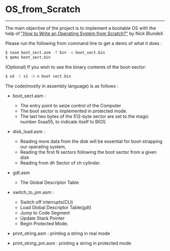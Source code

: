 # OS_from_Scratch
---
The main objective of the project is to implement a bootable OS with the help of  ["How to Write an Operating System from Scratch?"](http://www.cs.bham.ac.uk/~exr/lectures/opsys/10_11/lectures/os-dev.pdf) by Nick Blundell.

Please run the following from command line to get a demo of what it does :

```sh
$ nasm boot_sect.asm -f bin -o boot_sect.bin
$ qemu boot_sect.bin
```

(Optional) If you wish to see the binary contents of the boot-sector:
```sh
$ od -t x1 -A n boot sect.bin
```


The code(mostly in assembly language) is as follows :
  - boot_sect.asm : 
      * The entry point to seize control of the Computer
      * The boot sector is implemented in protected mode. 
      * The last two bytes of the 512-byte sector are set to the magic number 0xaa55, to indicate itself to BIOS
    
  - disk_load.asm : 
      * Reading more data from the disk will be essential for boot-strapping our operating system,
      * Reading the first N sectors following the boot sector from a given disk 
      * Reading from dh Sector of ch cylinder.
      
  - gdt.asm
      * The Global Descriptor Table
      
  - switch_to_pm.asm :
      * Switch off interrupts(CLI)
      * Load Global Descriptor Table(gdt)
      * Jump to Code Segment
      * Update Stack Pointer
      * Begin Protected Mode.
      
  - print_string.asm : printing a string in real mode
  
  - print_string_pm.asm : printing a string in protected mode




